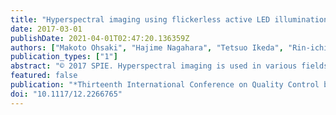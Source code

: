 ```yaml
---
title: "Hyperspectral imaging using flickerless active LED illumination"
date: 2017-03-01
publishDate: 2021-04-01T02:47:20.136359Z
authors: ["Makoto Ohsaki", "Hajime Nagahara", "Tetsuo Ikeda", "Rin-ichiro Taniguchi"]
publication_types: ["1"]
abstract: "© 2017 SPIE. Hyperspectral imaging is used in various fields because it can obtain much more information than imaging by conventional RGB cameras. Hyperspectral imaging systems using active illumination, prisms, gratings, or narrowband filters have been proposed. Active illumination systems can obtain two-dimensional (2D) spectral images rapidly, and the device can be low-cost and small because of the use of LEDs. However, flicker can occur when different colors of LEDs are switched. The other methods do not have the flicker problem because they use passive imaging. However, these systems take a long time to acquire the 2D spectral images, or they tend to be high-cost or large. In our research, we propose a flickerless active LED illumination system for hyperspectral imaging. This system acquires images while switching the illumination. The switching illumination consists of many narrowband LEDs that have different spectrums. The spectral images of each LED are reconstructed from the acquired images. The switching illumination is designed to reduce the flicker based on human visual characteristics. We reduce the color changes of the switching illumination while maintaining its spectral differences. In the experiment, we obtain the optimal design of a flickerless illumination system for measuring oxygen saturation. To show the feasibility of our system, we clearly show the difference in saturation using the spectral images obtained by a prototype designed using the proposed method."
featured: false
publication: "*Thirteenth International Conference on Quality Control by Artificial Vision 2017*"
doi: "10.1117/12.2266765"
---
```


